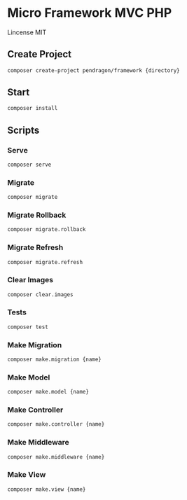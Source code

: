 # Micro Framework MVC PHP

Lincense MIT

## Create Project

```bash
composer create-project pendragon/framework {directory}
```

## Start

```bash
composer install
```

## Scripts

### Serve
```bash
composer serve
```

### Migrate
```bash
composer migrate
```

### Migrate Rollback
```bash
composer migrate.rollback
```

### Migrate Refresh
```bash
composer migrate.refresh
```

### Clear Images
```bash
composer clear.images
```

### Tests
```bash
composer test
```

### Make Migration
```bash
composer make.migration {name}
```

### Make Model
```bash
composer make.model {name}
```

### Make Controller
```bash
composer make.controller {name}
```

### Make Middleware
```bash
composer make.middleware {name}
```

### Make View
```bash
composer make.view {name}
```

